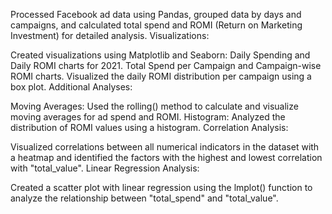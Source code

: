 Processed Facebook ad data using Pandas, grouped data by days and campaigns, and calculated total spend and ROMI (Return on Marketing Investment) for detailed analysis.
Visualizations:

Created visualizations using Matplotlib and Seaborn:
Daily Spending and Daily ROMI charts for 2021.
Total Spend per Campaign and Campaign-wise ROMI charts.
Visualized the daily ROMI distribution per campaign using a box plot.
Additional Analyses:

Moving Averages: Used the rolling() method to calculate and visualize moving averages for ad spend and ROMI.
Histogram: Analyzed the distribution of ROMI values using a histogram.
Correlation Analysis:

Visualized correlations between all numerical indicators in the dataset with a heatmap and identified the factors with the highest and lowest correlation with "total_value".
Linear Regression Analysis:

Created a scatter plot with linear regression using the lmplot() function to analyze the relationship between "total_spend" and "total_value".
